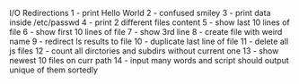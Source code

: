 I/O Redirections
1 - print Hello World
2 - confused smiley
3 - print data inside /etc/passwd
4 - print 2 different files content
5 - show last 10 lines of file
6 - show first 10 lines of file
7 - show 3rd line
8 - create file with weird name
9 - redirect ls results to file
10 - duplicate last line of file
11 - delete all js files
12 - count all dirctories and subdirs without current one
13 - show newest 10 files on curr path
14 - input many words and script should output unique of them sortedly
